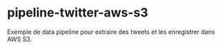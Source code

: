 # pipeline-twitter-aws-s3
Exemple de data pipeline pour extraire des tweets et les enregistrer dans AWS S3.
